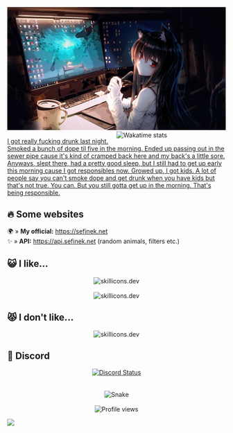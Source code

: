 <img src="images/4355954.jpg" alt="Anime Programming Wallpaper">

<a href="https://wakatime.com/@Sefinek" target="_blank">
	<img width="50%" align="right" src="https://github-readme-stats.vercel.app/api/wakatime?username=Sefinek&border_radius=13px&theme=dark&border_color=151515&range=all_time&custom_title=📝+〢+Sefinek%27s+Wakatime+stats" alt="Wakatime stats">
</a>

[I got really fucking drunk last night. Smoked a bunch of dope til five in the morning. Ended up passing out in the sewer pipe cause it's kind of cramped back here and my back's a little sore. Anyways, slept there, had a pretty good sleep, but I still had to get up early this morning cause I got responsibles now. Growed up, I got kids. A lot of people say you can't smoke dope and get drunk when you have kids but that's not true. You can. But you still gotta get up in the morning. That's being responsible.](https://www.youtube.com/watch?v=uQa1YyNOc_o)

## 🔥 Some websites
🌍 » **My official:** https://sefinek.net  
✨ » **API:** https://api.sefinek.net (random animals, filters etc.)  

## 😺 I like...
<div align="center">
    <img src="https://skillicons.dev/icons?i=html,css,js,nodejs,express,cs" height="50px" alt="skillicons.dev" align="center"><br><br>
    <img src="https://skillicons.dev/icons?i=idea,raspberrypi,cloudflare,mongo,linux,github,nginx" height="50px" alt="skillicons.dev">
</div>

## 😾 I don't like...
<div align="center">
    <img src="https://skillicons.dev/icons?i=visualstudio,php,mysql,python,cpp,wordpress,jquery" height="50px" alt="skillicons.dev">
</div>

## 💙 Discord
<a href="https://sefinek.net" target="_blank">
    <div align="center"><img src="https://lanyard.cnrad.dev/api/614087461227986965?bg=151515&borderRadius=13px" width="47%" alt="Discord Status"></div>
</a>
<br><br>

<div align="center">
    <img src="https://raw.githubusercontent.com/sefinek24/sefinek24/output/github-contribution-grid-snake-dark.svg" alt="Snake"><br><br>
    <img src="https://komarev.com/ghpvc/?username=sefinek24&style=for-the-badge" alt="Profile views">
</div>

![](https://hit.yhype.me/github/profile?user_id=92880265)